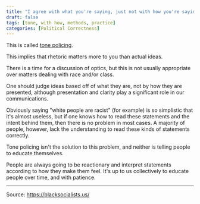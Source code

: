 ```yaml
---
title: "I agree with what you're saying, just not with how you're saying it."
draft: false
tags: [tone, with how, methods, practice]
categories: [Political Correctness]
---
```


This is called [tone policing](https://en.wikipedia.org/wiki/Tone_policing).  
  
This implies that rhetoric matters more to you than actual ideas.  
  
There is a time for a discussion of optics, but this is not usually appropriate over matters dealing with race and/or class.  
  
One should judge ideas based off of what they are, not by how they are presented, although presentation and clarity play a significant role in our communications.  
  
Obviously saying "white people are racist" (for example) is so simplistic that it's almost useless, but if one knows how to read these statements and the intent behind them, then there is no problem in most cases. A majority of people, however, lack the understanding to read these kinds of statements correctly.  
  
Tone policing isn't the solution to this problem, and neither is telling people to educate themselves.  
  
People are always going to be reactionary and interpret statements according to how they make them feel. It's up to us collectively to educate people over time, and with patience.

----
Source: https://blacksocialists.us/


